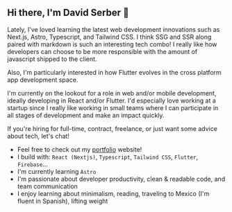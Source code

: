 ## Hi there, I'm David Serber 👋
Lately, I've loved learning the latest web development innovations such as Next.js, Astro, Typescript, and Tailwind CSS. I think SSG and SSR along paired with markdown is such an interesting tech combo! I really like how developers can choose to be more responsible with the amount of javascript shipped to the client. 

Also, I'm particularly interested in how Flutter evolves in the cross platform app development space. 

I'm currently on the lookout for a role in web and/or mobile development, ideally developing in React and/or Flutter. I'd especially love working at a startup since I really like working in small teams where I can participate in all stages of development and make an impact quickly. 

If you're hiring for full-time, contract, freelance, or just want some advice about tech, let's chat!

- Feel free to check out my [portfolio](https://www.davidwserber.com/) website!
- I build with: `React (Nextjs)`, `Typescript`, `Tailwind CSS`, `Flutter`, `Firebase`...
- I'm currently learning `Astro`
- I'm passionate about developer productivity, clean & readable code, and team communication
- I enjoy learning about minimalism, reading, traveling to Mexico (I'm fluent in Spanish), lifting weight
